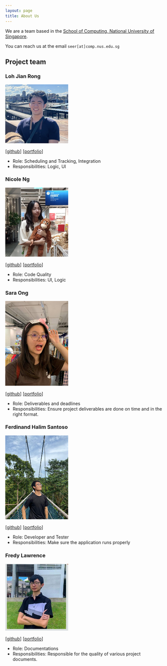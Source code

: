 ```yaml
---
layout: page
title: About Us
---
```


We are a team based in the [School of Computing, National University of Singapore](http://www.comp.nus.edu.sg).

You can reach us at the email `seer[at]comp.nus.edu.sg`

## Project team

### Loh Jian Rong

<img src="images/jianrong7.png" width="200px">

[[github](https://github.com/jianrong7)]
[[portfolio](team/jianrong7.md)]

* Role: Scheduling and Tracking, Integration
* Responsibilities: Logic, UI

### Nicole Ng

<img src="images/nicolengk.png" width="200px">

[[github](http://github.com/nicolengk)]
[[portfolio](team/nicolengk.md)]

* Role: Code Quality
* Responsibilities: UI, Logic

### Sara Ong

<img src="images/saraozn.png" width="200px">

[[github](http://github.com/saraozn)] [[portfolio](team/saraozn.md)]

* Role: Deliverables and deadlines
* Responsibilities: Ensure project deliverables are done on time and in the right format.

### Ferdinand Halim Santoso

<img src="images/ferdihs.png" width="200px">

[[github](http://github.com/ferdihs)]
[[portfolio](team/ferdihs.md)]

* Role: Developer and Tester
* Responsibilities: Make sure the application runs properly

### Fredy Lawrence

<img src="images/chrainx.png" width="200px">

[[github](http://github.com/chrainx)]
[[portfolio](team/chrainx.md)]

* Role: Documentations
* Responsibilities: Responsible for the quality of various project documents.
